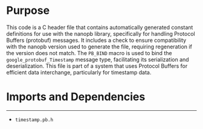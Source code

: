 # Purpose
This code is a C header file that contains automatically generated constant definitions for use with the nanopb library, specifically for handling Protocol Buffers (protobuf) messages. It includes a check to ensure compatibility with the nanopb version used to generate the file, requiring regeneration if the version does not match. The `PB_BIND` macro is used to bind the `google_protobuf_Timestamp` message type, facilitating its serialization and deserialization. This file is part of a system that uses Protocol Buffers for efficient data interchange, particularly for timestamp data.
# Imports and Dependencies

---
- `timestamp.pb.h`


